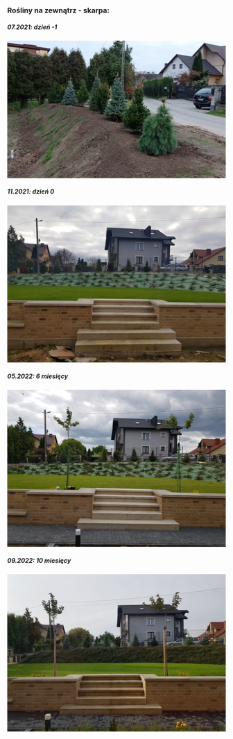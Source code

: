 ### Rośliny na zewnątrz - skarpa:

##### 07.2021: dzień -1
<img src='https://github.com/dziewonski/garden/blob/main/images/diary-south-2021-07.jpg' alt="Aktualizacja"/>

##### 11.2021: dzień 0
<img src='https://github.com/dziewonski/garden/blob/main/images/diary-south-2021-11.jpg' alt="Aktualizacja"/>

##### 05.2022: 6 miesięcy
<img src='https://github.com/dziewonski/garden/blob/main/images/diary-south-2022-05.jpg' alt="Aktualizacja"/>

##### 09.2022: 10 miesięcy
<img src='https://github.com/dziewonski/garden/blob/main/images/diary-south-2022-09.jpg' alt="Aktualizacja"/>


